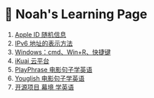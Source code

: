 # 🌃 Noah's Learning Page

1. <a href="/template_1.html?md=/Markdown/Noah%20Zhang/Apple%20ID.md" target="_blank" rel="noopener noreferrer">Apple ID 随机信息</a> 
2. <a href="/template_1.html?md=/Markdown/Noah%20Zhang/IPv6.md" target="_blank" rel="noopener noreferrer">IPv6 地址的表示方法</a> 
3. <a href="/template_1.html?md=/Markdown/Noah%20Zhang/cmd.md" target="_blank" rel="noopener noreferrer">Windows：cmd、Win+R、快捷键</a> 
4. [iKuai 云平台](https://yun.ikuai8.com) 
5. [PlayPhrase 电影句子学英语](https://www.playphrase.me) 
6. [Youglish 电影句子学英语](https://youglish.com) 
7. [开源项目 幕境 学英语](https://github.com/tangshimin/mujing) 